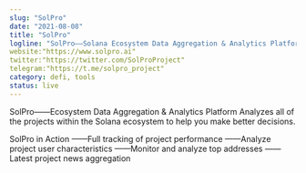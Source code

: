 ```yaml
---
slug: "SolPro"
date: "2021-08-08"
title: "SolPro"
logline: "SolPro——Solana Ecosystem Data Aggregation & Analytics Platform"
website:"https://www.solpro.ai"
twitter:"https://twitter.com/SolProProject"
telegram:"https://t.me/solpro_project"
category: defi, tools
status: live
--- 
```



SolPro——Ecosystem Data Aggregation & Analytics Platform
Analyzes all of the projects within the Solana ecosystem to help you make better decisions.

SolPro in Action
——Full tracking of project performance
——Analyze project user characteristics
——Monitor and analyze top addresses
——Latest project news aggregation
